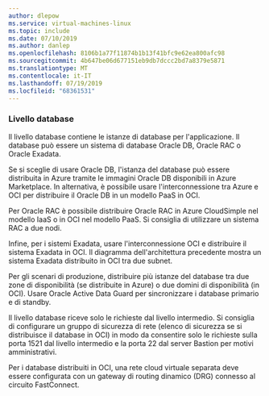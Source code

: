 ```yaml
---
author: dlepow
ms.service: virtual-machines-linux
ms.topic: include
ms.date: 07/10/2019
ms.author: danlep
ms.openlocfilehash: 8106b1a77f11874b1b13f41bfc9e62ea800afc98
ms.sourcegitcommit: 4b647be06d677151eb9db7dccc2bd7a8379e5871
ms.translationtype: MT
ms.contentlocale: it-IT
ms.lasthandoff: 07/19/2019
ms.locfileid: "68361531"
---
```

### <a name="database-tier"></a>Livello database

Il livello database contiene le istanze di database per l'applicazione. Il database può essere un sistema di database Oracle DB, Oracle RAC o Oracle Exadata. 

Se si sceglie di usare Oracle DB, l'istanza del database può essere distribuita in Azure tramite le immagini Oracle DB disponibili in Azure Marketplace. In alternativa, è possibile usare l'interconnessione tra Azure e OCI per distribuire il Oracle DB in un modello PaaS in OCI.

Per Oracle RAC è possibile distribuire Oracle RAC in Azure CloudSimple nel modello IaaS o in OCI nel modello PaaS. Si consiglia di utilizzare un sistema RAC a due nodi. 

Infine, per i sistemi Exadata, usare l'interconnessione OCI e distribuire il sistema Exadata in OCI. Il diagramma dell'architettura precedente mostra un sistema Exadata distribuito in OCI tra due subnet.

Per gli scenari di produzione, distribuire più istanze del database tra due zone di disponibilità (se distribuite in Azure) o due domini di disponibilità (in OCI). Usare Oracle Active Data Guard per sincronizzare i database primario e di standby.

Il livello database riceve solo le richieste dal livello intermedio. Si consiglia di configurare un gruppo di sicurezza di rete (elenco di sicurezza se si distribuisce il database in OCI) in modo da consentire solo le richieste sulla porta 1521 dal livello intermedio e la porta 22 dal server Bastion per motivi amministrativi.

Per i database distribuiti in OCI, una rete cloud virtuale separata deve essere configurata con un gateway di routing dinamico (DRG) connesso al circuito FastConnect.